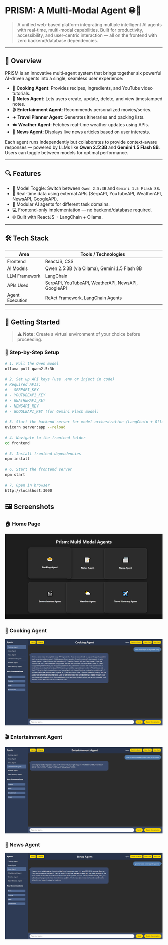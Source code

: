 # PRISM: A Multi-Modal Agent 🌐🤖

> A unified web-based platform integrating multiple intelligent AI agents with real-time, multi-modal capabilities. Built for productivity, accessibility, and user-centric interaction — all on the frontend with zero backend/database dependencies.

---

## 🧠 Overview

PRISM is an innovative multi-agent system that brings together six powerful AI-driven agents into a single, seamless user experience:

- 🍳 **Cooking Agent**: Provides recipes, ingredients, and YouTube video tutorials.
- 📝 **Notes Agent**: Lets users create, update, delete, and view timestamped notes.
- 🎬 **Entertainment Agent**: Recommends personalized movies/series.
- ✈️ **Travel Planner Agent**: Generates itineraries and packing lists.
- ☁️ **Weather Agent**: Fetches real-time weather updates using APIs.
- 📰 **News Agent**: Displays live news articles based on user interests.

Each agent runs independently but collaborates to provide context-aware responses — powered by LLMs like **Qwen 2.5:3B** and **Gemini 1.5 Flash 8B**. Users can toggle between models for optimal performance.

---

## 🔍 Features

- 🤖 Model Toggle: Switch between `Qwen 2.5:3B` and `Gemini 1.5 Flash 8B`.
- 📡 Real-time data using external APIs (SerpAPI, YouTubeAPI, WeatherAPI, NewsAPI, GoogleAPI).
- 💬 Modular AI agents for different task domains.
- 💻 Frontend-only implementation — no backend/database required.
- 🌐 Built with ReactJS + LangChain + Ollama.

---

## 🛠️ Tech Stack

| Area              | Tools / Technologies                                  |
|-------------------|-------------------------------------------------------|
| Frontend          | ReactJS, CSS                                          |
| AI Models         | Qwen 2.5:3B (via Ollama), Gemini 1.5 Flash 8B         |
| LLM Framework     | LangChain                                             |
| APIs Used         | SerpAPI, YouTubeAPI, WeatherAPI, NewsAPI, GoogleAPI  |
| Agent Execution   | ReAct Framework, LangChain Agents                     |

---

## 🚀 Getting Started

> ⚠️ **Note:** Create a virtual environment of your choice before proceeding.

### 🔧 Step-by-Step Setup

```bash
# 1. Pull the Qwen model
ollama pull qwen2.5:3b

# 2. Set up API keys (use .env or inject in code)
# Required APIs:
# - SERPAPI_KEY
# - YOUTUBEAPI_KEY
# - WEATHERAPI_KEY
# - NEWSAPI_KEY
# - GOOGLEAPI_KEY (for Gemini Flash model)

# 3. Start the backend server for model orchestration (LangChain + Ollama)
uvicorn server:app --reload

# 4. Navigate to the frontend folder
cd frontend

# 5. Install frontend dependencies
npm install

# 6. Start the frontend server
npm start

# 7. Open in browser
http://localhost:3000

```

## 🖼️ Screenshots

### 🏠 Home Page
![Home Page](./screenshots/home.png)

### 🍳 Cooking Agent
![Cooking Agent](./screenshots/cooking.png)

### 🎬 Entertainment Agent
![Entertainment Agent](./screenshots/entertainment.png)

### 📰 News Agent
![News Agent](./screenshots/news.png)

